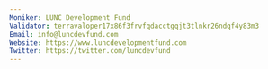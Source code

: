 ```yaml
---
Moniker: LUNC Development Fund
Validator: terravaloper17x86f3frvfqdacctgqjt3tlnkr26ndqf4y83m3
Email: info@luncdevfund.com
Website: https://www.luncdevelopmentfund.com
Twitter: https://twitter.com/luncdevfund
---
```


